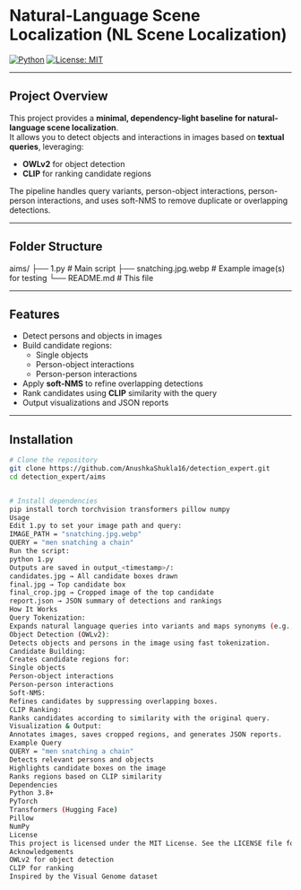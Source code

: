 # Natural-Language Scene Localization (NL Scene Localization)

[![Python](https://img.shields.io/badge/python-3.8%2B-blue.svg)](https://www.python.org/)
[![License: MIT](https://img.shields.io/badge/License-MIT-yellow.svg)](LICENSE)

---

## Project Overview

This project provides a **minimal, dependency-light baseline for natural-language scene localization**.  
It allows you to detect objects and interactions in images based on **textual queries**, leveraging:  

- **OWLv2** for object detection  
- **CLIP** for ranking candidate regions  

The pipeline handles query variants, person-object interactions, person-person interactions, and uses soft-NMS to remove duplicate or overlapping detections.  

---

## Folder Structure

aims/
├── 1.py # Main script
├── snatching.jpg.webp # Example image(s) for testing
└── README.md # This file

---

## Features

- Detect persons and objects in images  
- Build candidate regions:
  - Single objects  
  - Person-object interactions  
  - Person-person interactions  
- Apply **soft-NMS** to refine overlapping detections  
- Rank candidates using **CLIP** similarity with the query  
- Output visualizations and JSON reports  

---

## Installation

```bash
# Clone the repository
git clone https://github.com/AnushkaShukla16/detection_expert.git
cd detection_expert/aims


# Install dependencies
pip install torch torchvision transformers pillow numpy
Usage
Edit 1.py to set your image path and query:
IMAGE_PATH = "snatching.jpg.webp"
QUERY = "men snatching a chain"
Run the script:
python 1.py
Outputs are saved in output_<timestamp>/:
candidates.jpg → All candidate boxes drawn
final.jpg → Top candidate box
final_crop.jpg → Cropped image of the top candidate
report.json → JSON summary of detections and rankings
How It Works
Query Tokenization:
Expands natural language queries into variants and maps synonyms (e.g., "man" → "person").
Object Detection (OWLv2):
Detects objects and persons in the image using fast tokenization.
Candidate Building:
Creates candidate regions for:
Single objects
Person-object interactions
Person-person interactions
Soft-NMS:
Refines candidates by suppressing overlapping boxes.
CLIP Ranking:
Ranks candidates according to similarity with the original query.
Visualization & Output:
Annotates images, saves cropped regions, and generates JSON reports.
Example Query
QUERY = "men snatching a chain"
Detects relevant persons and objects
Highlights candidate boxes on the image
Ranks regions based on CLIP similarity
Dependencies
Python 3.8+
PyTorch
Transformers (Hugging Face)
Pillow
NumPy
License
This project is licensed under the MIT License. See the LICENSE file for details.
Acknowledgements
OWLv2 for object detection
CLIP for ranking
Inspired by the Visual Genome dataset